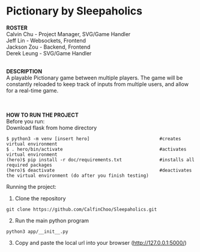 # Pictionary by Sleepaholics

**ROSTER** <br>
Calvin Chu - Project Manager, SVG/Game Handler <br>
Jeff Lin - Websockets, Frontend <br>
Jackson Zou - Backend, Frontend <br>
Derek Leung - SVG/Game Handler <br><br>

**DESCRIPTION** <br>
A playable Pictionary game between multiple players. The game will be constantly reloaded to keep track of inputs from multiple users, and allow for a real-time game. 

<br><br>
**HOW TO RUN THE PROJECT**
<br>Before you run: <br>
Download flask from home directory
```
$ python3 -m venv [insert hero]                          #creates virtual environment
$ . hero/bin/activate                                    #activates virtual environment
(hero)$ pip install -r doc/requirements.txt              #installs all required packages
(hero)$ deactivate                                       #deactivates the virtual environment (do after you finish testing)
```

Running the project:
1. Clone the repository
```
git clone https://github.com/CalfinChoo/Sleepaholics.git
```
2. Run the main python program
```
python3 app/__init__.py
```
3. Copy and paste the local url into your browser (<http://127.0.0.1:5000/>)
